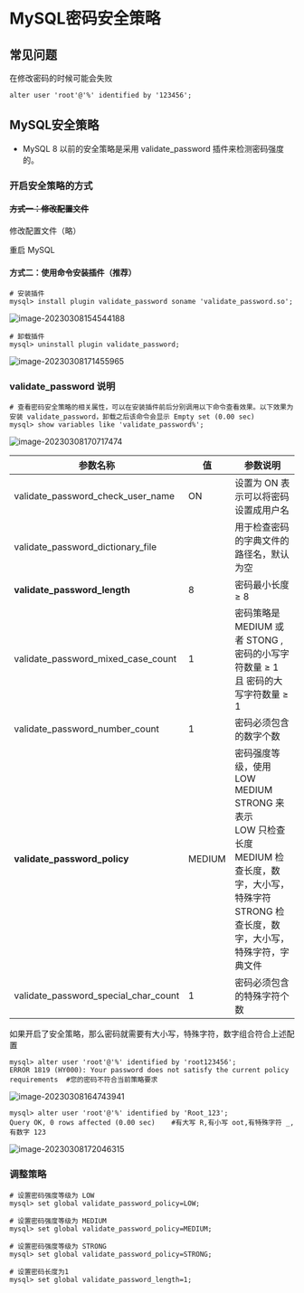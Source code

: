 # MySQL密码安全策略

## 常见问题

在修改密码的时候可能会失败

```mysql
alter user 'root'@'%' identified by '123456';
```



## MySQL安全策略

- MySQL 8 以前的安全策略是采用 validate_password 插件来检测密码强度的。

  

### 开启安全策略的方式

#### ~~方式一：修改配置文件~~

修改配置文件（略）

重启 MySQL

#### 方式二：使用命令安装插件（推荐）

```mysql
# 安装插件
mysql> install plugin validate_password soname 'validate_password.so';
```

![image-20230308154544188](C:\Users\Administrator\AppData\Roaming\Typora\typora-user-images\image-20230308154544188.png)

```mysql
# 卸载插件
mysql> uninstall plugin validate_password;
```

![image-20230308171455965](C:\Users\Administrator\AppData\Roaming\Typora\typora-user-images\image-20230308171455965.png)



### validate_password 说明

```mysql
# 查看密码安全策略的相关属性，可以在安装插件前后分别调用以下命令查看效果。以下效果为安装 validate_password，卸载之后该命令会显示 Empty set (0.00 sec)
mysql> show variables like 'validate_password%';
```

![image-20230308170717474](C:\Users\Administrator\AppData\Roaming\Typora\typora-user-images\image-20230308170717474.png)

| 参数名称                             | 值     | 参数说明                                                     |
| ------------------------------------ | ------ | ------------------------------------------------------------ |
| validate_password_check_user_name    | ON     | 设置为 ON 表示可以将密码设置成用户名                         |
| validate_password_dictionary_file    |        | 用于检查密码的字典文件的路径名，默认为空                     |
| **validate_password_length**         | 8      | 密码最小长度 ≥ 8                                             |
| validate_password_mixed_case_count   | 1      | 密码策略是 MEDIUM 或者 STONG , 密码的小写字符数量 ≥ 1 且 密码的大写字符数量 ≥ 1 |
| validate_password_number_count       | 1      | 密码必须包含的数字个数                                       |
| **validate_password_policy**         | MEDIUM | 密码强度等级，使用LOW MEDIUM STRONG 来表示<br />LOW 只检查长度<br />MEDIUM 检查长度，数字，大小写，特殊字符<br />STRONG 检查长度，数字，大小写，特殊字符，字典文件 |
| validate_password_special_char_count | 1      | 密码必须包含的特殊字符个数                                   |


如果开启了安全策略，那么密码就需要有大小写，特殊字符，数字组合符合上述配置

```mysql
mysql> alter user 'root'@'%' identified by 'root123456';
ERROR 1819 (HY000): Your password does not satisfy the current policy requirements  #您的密码不符合当前策略要求
```

![image-20230308164743941](C:\Users\Administrator\AppData\Roaming\Typora\typora-user-images\image-20230308164743941.png)

```mysql
mysql> alter user 'root'@'%' identified by 'Root_123';
Query OK, 0 rows affected (0.00 sec)	#有大写 R,有小写 oot,有特殊字符 _,有数字 123
```

![image-20230308172046315](C:\Users\Administrator\AppData\Roaming\Typora\typora-user-images\image-20230308172046315.png)

### 调整策略

```mysql
# 设置密码强度等级为 LOW
mysql> set global validate_password_policy=LOW;

# 设置密码强度等级为 MEDIUM
mysql> set global validate_password_policy=MEDIUM;

# 设置密码强度等级为 STRONG
mysql> set global validate_password_policy=STRONG;
```

```mysql
# 设置密码长度为1
mysql> set global validate_password_length=1;
```

